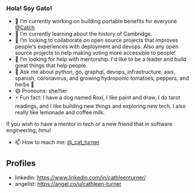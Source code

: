### Hola! Soy Gato!

- 🔭 I’m currently working on building portable benefits for everyone [@Catch](https://www.catch.co/)
- 🌱 I’m currently learning about the history of Cambridge.
- 👯 I’m looking to collaborate on open source projects that improves people's experiences with deployment and devops. Also any open source projects to help making voting more accessible to people!
- 🤔 I’m looking for help with mentorship. I'd like to be a leader and build great things that help people.
- 💬 Ask me about python, go, graphql, devops, infrastructure, aws, spanish, coronavirus, and growing hydroponic tomatoes, peppers, and herbs 🌱
- 😄 Pronouns: she/her
- ⚡ Fun fact: I have a dog named Roxi, I like paint and draw, I do tarot readings, and I like building new things and exploring new tech. I also really like lemonade and coffee milk.

If you wish to have a mentor in tech or a new friend that in software engineering, hmu!

- 📫 How to reach me: [@_cat_turner](https://twitter.com/_cat_turner)

## Profiles
- linkedin: https://www.linkedin.com/in/cathleenturner/
- angelist: https://angel.co/u/cathleen-turner
